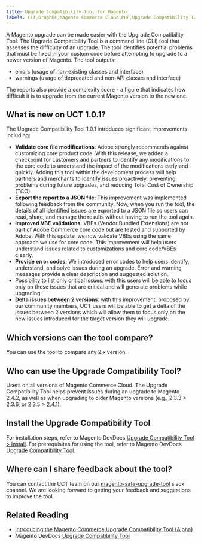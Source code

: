 ```yaml
---
title: Upgrade Compatibility Tool for Magento
labels: CLI,GraphQL,Magento Commerce Cloud,PHP,Upgrade Compatibility Tool,announcements,command line,deprecated,reports,update,upgrade,version
---
```


A Magento upgrade can be made easier with the Upgrade Compatibility Tool. The Upgrade Compatibility Tool is a command line (CLI) tool that assesses the difficulty of an upgrade. The tool identifies potential problems that must be fixed in your custom code before attempting to upgrade to a newer version of Magento. The tool outputs:

* errors (usage of non-existing classes and interface)
* warnings (usage of deprecated and non-API classes and interface)

The reports also provide a complexity score - a figure that indicates how difficult it is to upgrade from the current Magento version to the new one.

## What is new on UCT 1.0.1?

The Upgrade Compatibility Tool 1.0.1 introduces significant improvements including:

* **Validate core file modifications**: Adobe strongly recommends against customizing core product code. With this release, we added a checkpoint for customers and partners to identify any modifications to the core code to understand the impact of the modifications early and quickly. Adding this tool within the development process will help partners and merchants to identify issues proactively, preventing problems during future upgrades, and reducing Total Cost of Ownership (TCO).
* **Export the report to a JSON file**: This improvement was implemented following feedback from the community. Now, when you run the tool, the details of all identified issues are exported to a JSON file so users can read, share, and manage the results without having to run the tool again.
* **Improved VBE validations**: VBEs (Vendor Bundled Extensions) are not part of Adobe Commerce core code but are tested and supported by Adobe. With this update, we now validate VBEs using the same approach we use for core code. This improvement will help users understand issues related to customizations and core code/VBEs clearly.
* **Provide error codes**: We introduced error codes to help users identify, understand, and solve issues during an upgrade. Error and warning messages provide a clear description and suggested solution.
* Possibility to list only critical issues: with this users will be able to focus only on those issues that are critical and will generate problems while upgrading.
* **Delta issues between 2 versions**: with this improvement, proposed by our community members, UCT users will be able to get a delta of the issues between 2 versions which will allow them to focus only on the new issues introduced for the target version they will upgrade.

## Which versions can the tool compare?
You can use the tool to compare any 2.x version.

## Who can use the Upgrade Compatibility Tool?

Users on all versions of Magento Commerce Cloud. The Upgrade Compatibility Tool helps prevent issues during an upgrade to Magento 2.4.2, as well as when upgrading to older Magento versions (e.g., 2.3.3 > 2.3.6, or 2.3.5 > 2.4.1).

## Install the Upgrade Compatibility Tool

For installation steps, refer to Magento DevDocs [Upgrade Compatibility Tool > Install](https://devdocs.magento.com/upgrade-compatibility-tool/install.html). For prerequisites for using the tool, refer to Magento DevDocs [Upgrade Compatibility Tool](https://devdocs.magento.com/upgrade-compatibility-tool/prerequisites.html).

## Where can I share feedback about the tool?

You can contact the UCT team on our [magento-safe-upgrade-tool](https://magentocommeng.slack.com/archives/C019Y143U9F) slack channel. We are looking forward to getting your feedback and suggestions to improve the tool.

## Related Reading

* [Introducing the Magento Commerce Upgrade Compatibility Tool (Alpha)](https://magento.com/blog/magento-news/introducing-upgrade-compatibility-tool)
* Magento DevDocs [Upgrade Compatibility Tool](https://devdocs.magento.com/upgrade-compatibility-tool/introduction.html)

